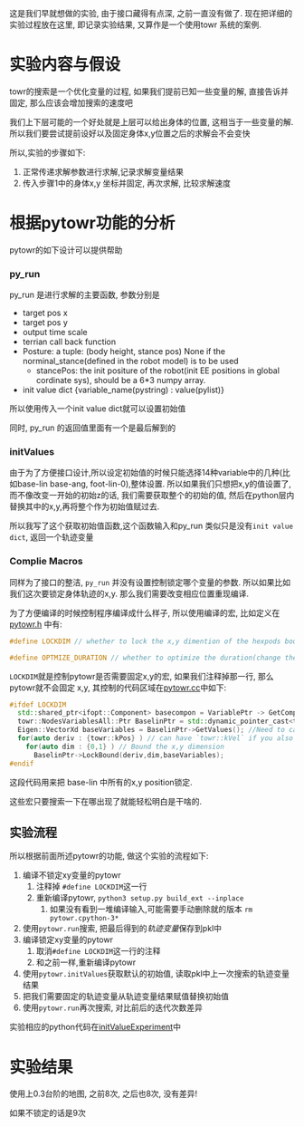 这是我们早就想做的实验, 由于接口藏得有点深, 之前一直没有做了. 现在把详细的实验过程放在这里, 即记录实验结果, 又算作是一个使用towr 系统的案例.

# 实验内容与假设
towr的搜索是一个优化变量的过程, 如果我们提前已知一些变量的解, 直接告诉并固定, 那么应该会增加搜索的速度吧

我们上下层可能的一个好处就是上层可以给出身体的位置, 这相当于一些变量的解. 所以我们要尝试提前设好以及固定身体x,y位置之后的求解会不会变快

所以,实验的步骤如下:
1. 正常传递求解参数进行求解,记录求解变量结果
2. 传入步骤1中的身体x,y 坐标并固定, 再次求解, 比较求解速度

# 根据pytowr功能的分析
pytowr的如下设计可以提供帮助

### py_run
py_run 是进行求解的主要函数, 参数分别是
   *  target pos x
   *  target pos y
   *  output time scale
   *  terrian call back function
   *  Posture: a tuple: (body height, stance pos) None if the norminal_stance(defined in the robot model) is to be used
      * stancePos: the init positure of the robot(init EE positions in global cordinate sys), should be a 6*3 numpy array. 
   *  init value dict {variable_name(pystring) : value(pylist)}

所以使用传入一个init value dict就可以设置初始值

同时, py_run 的返回值里面有一个是最后解到的

### initValues
由于为了方便接口设计,所以设定初始值的时候只能选择14种variable中的几种(比如base-lin base-ang, foot-lin-0),整体设置. 所以如果我们只想把x,y的值设置了,而不像改变一开始的初始z的话, 我们需要获取整个的初始的值, 然后在python层内替换其中的x,y,再将整个作为初始值赋过去. 

所以我写了这个获取初始值函数,这个函数输入和py_run 类似只是没有`init value dict`, 返回一个轨迹变量

### Complie Macros
同样为了接口的整洁, `py_run` 并没有设置控制锁定哪个变量的参数. 所以如果比如我们这次要锁定身体轨迹的x,y. 那么我们需要改变相应位置重现编译. 

为了方便编译的时候控制程序编译成什么样子, 所以使用编译的宏, 比如定义在[pytowr.h](../pytowr.h) 中有:

```c++
#define LOCKDIM // whether to lock the x,y dimention of the hexpods body

#define OPTMIZE_DURATION // whether to optimize the duration(change the phase and gait)
```

`LOCKDIM`就是控制pytowr是否需要固定x,y的宏, 如果我们注释掉那一行, 那么pytowr就不会固定 x,y, 其控制的代码区域在[pytowr.cc](../pytowr.cc)中如下:

```c++
#ifdef LOCKDIM
  std::shared_ptr<ifopt::Component> basecompon = VariablePtr -> GetComponent("base-lin");
  towr::NodesVariablesAll::Ptr BaselinPtr = std::dynamic_pointer_cast<towr::NodesVariables>(basecompon);
  Eigen::VectorXd baseVariables = BaselinPtr->GetValues(); //Need to cast from Component to NodesVariablesAll
  for(auto deriv : {towr::kPos} ) // can have `towr::kVel` if you also want to lock velocity
    for(auto dim : {0,1} ) // Bound the x,y dimension
      BaselinPtr->LockBound(deriv,dim,baseVariables);
#endif
```
这段代码用来把 base-lin 中所有的x,y position锁定.

这些宏只要搜索一下在哪出现了就能轻松明白是干啥的.

## 实验流程
所以根据前面所述pytowr的功能, 做这个实验的流程如下:
1. 编译不锁定xy变量的pytowr
   1. 注释掉 `#define LOCKDIM`这一行
   2. 重新编译pytowr, `python3 setup.py build_ext --inplace`
      1. 如果没有看到一堆编译输入,可能需要手动删除就的版本 `rm pytowr.cpython-3*`
2. 使用`pytowr.run`搜索, 把最后得到的*轨迹变量*保存到pkl中
3. 编译锁定xy变量的pytowr
   1. 取消`#define LOCKDIM`这一行的注释
   2. 和之前一样,重新编译pytowr
4. 使用`pytowr.initValues`获取默认的初始值, 读取pkl中上一次搜索的轨迹变量结果
5. 把我们需要固定的轨迹变量从轨迹变量结果赋值替换初始值
6. 使用`pytowr.run`再次搜索, 对比前后的迭代次数差异

实验相应的python代码在[initValueExperiment](initValueExperiment)中

# 实验结果
使用上0.3台阶的地图, 之前8次, 之后也8次, 没有差异!

如果不锁定的话是9次

